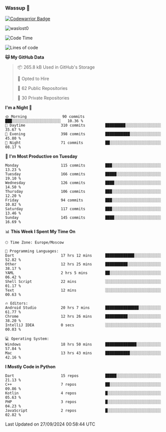 ### Wassup 👋

[![Codewarrior Badge](https://www.codewars.com/users/waslost/badges/small)](https://www.codewars.com/users/waslost)

<p align="left"> <img src="https://komarev.com/ghpvc/?username=waslost0" alt="waslost0" /></p>

<!--START_SECTION:waka-->
![Code Time](http://img.shields.io/badge/Code%20Time-4%2C903%20hrs%2010%20mins-blue)

![Lines of code](https://img.shields.io/badge/From%20Hello%20World%20I%27ve%20Written-1.4%20million%20lines%20of%20code-blue)

**🐱 My GitHub Data** 

> 📦 265.8 kB Used in GitHub's Storage 
 > 
> 💼 Opted to Hire
 > 
> 📜 62 Public Repositories 
 > 
> 🔑 30 Private Repositories 
 > 
**I'm a Night 🦉** 

```text
🌞 Morning                90 commits          ███░░░░░░░░░░░░░░░░░░░░░░   10.36 % 
🌆 Daytime                310 commits         █████████░░░░░░░░░░░░░░░░   35.67 % 
🌃 Evening                398 commits         ███████████░░░░░░░░░░░░░░   45.80 % 
🌙 Night                  71 commits          ██░░░░░░░░░░░░░░░░░░░░░░░   08.17 % 
```
📅 **I'm Most Productive on Tuesday** 

```text
Monday                   115 commits         ███░░░░░░░░░░░░░░░░░░░░░░   13.23 % 
Tuesday                  166 commits         █████░░░░░░░░░░░░░░░░░░░░   19.10 % 
Wednesday                126 commits         ████░░░░░░░░░░░░░░░░░░░░░   14.50 % 
Thursday                 106 commits         ███░░░░░░░░░░░░░░░░░░░░░░   12.20 % 
Friday                   94 commits          ███░░░░░░░░░░░░░░░░░░░░░░   10.82 % 
Saturday                 117 commits         ███░░░░░░░░░░░░░░░░░░░░░░   13.46 % 
Sunday                   145 commits         ████░░░░░░░░░░░░░░░░░░░░░   16.69 % 
```


📊 **This Week I Spent My Time On** 

```text
🕑︎ Time Zone: Europe/Moscow

💬 Programming Languages: 
Dart                     17 hrs 12 mins      █████████████░░░░░░░░░░░░   52.82 % 
Other                    12 hrs 25 mins      ██████████░░░░░░░░░░░░░░░   38.17 % 
YAML                     2 hrs 5 mins        ██░░░░░░░░░░░░░░░░░░░░░░░   06.42 % 
Shell Script             22 mins             ░░░░░░░░░░░░░░░░░░░░░░░░░   01.17 % 
Text                     12 mins             ░░░░░░░░░░░░░░░░░░░░░░░░░   00.63 % 

🔥 Editors: 
Android Studio           20 hrs 7 mins       ███████████████░░░░░░░░░░   61.77 % 
Chrome                   12 hrs 26 mins      ██████████░░░░░░░░░░░░░░░   38.20 % 
IntelliJ IDEA            0 secs              ░░░░░░░░░░░░░░░░░░░░░░░░░   00.03 % 

💻 Operating System: 
Windows                  18 hrs 50 mins      ██████████████░░░░░░░░░░░   57.84 % 
Mac                      13 hrs 43 mins      ███████████░░░░░░░░░░░░░░   42.16 % 
```

**I Mostly Code in Python** 

```text
Dart                     15 repos            █████░░░░░░░░░░░░░░░░░░░░   21.13 % 
C++                      7 repos             ██░░░░░░░░░░░░░░░░░░░░░░░   09.86 % 
Kotlin                   4 repos             █░░░░░░░░░░░░░░░░░░░░░░░░   05.63 % 
PHP                      3 repos             █░░░░░░░░░░░░░░░░░░░░░░░░   04.23 % 
JavaScript               2 repos             █░░░░░░░░░░░░░░░░░░░░░░░░   02.82 % 
```




 Last Updated on 27/09/2024 00:58:44 UTC
<!--END_SECTION:waka-->

